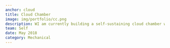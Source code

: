 ```yaml
---
anchor: cloud
title: Cloud Chamber
image: img/portfolio/cc.png
description: WI am currently building a self-sustaining cloud chamber with peltier tilesgit. Current status: testing peltier tiles.  
team: Self
date: May 2018
category: Mechanical
---
```

